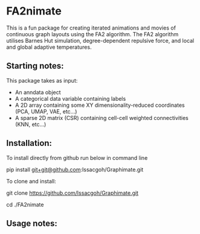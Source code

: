 # FA2nimate
This is a fun package for creating iterated animations and movies of continuous graph layouts using the FA2 algorithm. The FA2 algorithm utilises Barnes Hut simulation, degree-dependent repulsive force, and local and global adaptive temperatures. 

## Starting notes:
This package takes as input:
  - An anndata object
  - A categorical data variable containing labels
  - A 2D array containing some XY dimensionality-reduced coordinates (PCA, UMAP, VAE, etc...)
  - A sparse 2D matrix (CSR) containing cell-cell weighted connectivities (KNN, etc...)

## Installation:
To install directly from github run below in command line

pip install git+git@github.com:Issacgoh/Graphimate.git

To clone and install:

git clone https://github.com/Issacgoh/Graphimate.git

cd ./FA2nimate



## Usage notes:
